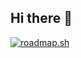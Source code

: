 ## Hi there 👋
[![roadmap.sh](https://roadmap.sh/card/wide/6726af7331d65c235d49b5f0?variant=dark)](https://roadmap.sh)
<!--
**traejiik/traejiik** is a ✨ _special_ ✨ repository because its `README.md` (this file) appears on your GitHub profile.

Here are some ideas to get you started:

- 🔭 I’m currently working on ...
- 🌱 I’m currently learning JavaScript...
- 👯 I’m looking to collaborate on ...
- 🤔 I’m looking for help with ...
- 💬 Ask me about ...
- 📫 How to reach me: ...
- 😄 Pronouns: ...
- ⚡ Fun fact: ...
-->

